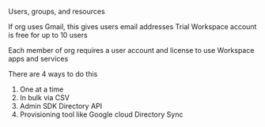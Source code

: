 Users, groups, and resources

If org uses Gmail, this gives users email addresses
Trial Workspace account is free for up to 10 users

Each member of org requires a user account and license to use Workspace apps and services

There are 4 ways to do this
1. One at a time
2.  In bulk via CSV
3. Admin SDK Directory API
4. Provisioning tool like Google cloud Directory Sync

